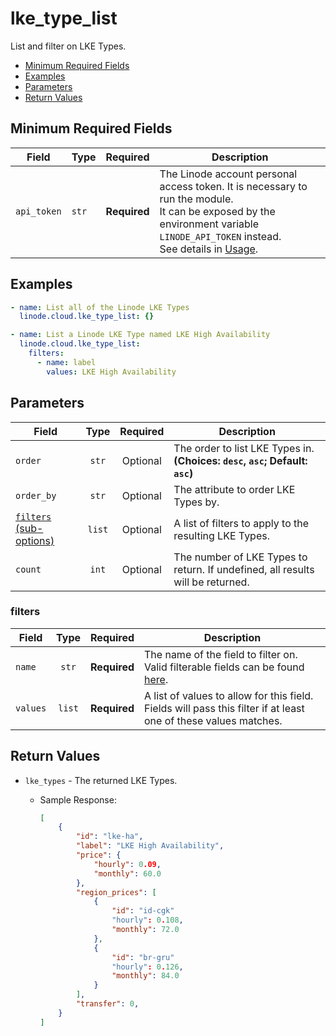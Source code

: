 # lke_type_list

List and filter on LKE Types.

- [Minimum Required Fields](#minimum-required-fields)
- [Examples](#examples)
- [Parameters](#parameters)
- [Return Values](#return-values)

## Minimum Required Fields
| Field       | Type  | Required     | Description                                                                                                                                                                                                              |
|-------------|-------|--------------|--------------------------------------------------------------------------------------------------------------------------------------------------------------------------------------------------------------------------|
| `api_token` | `str` | **Required** | The Linode account personal access token. It is necessary to run the module. <br/>It can be exposed by the environment variable `LINODE_API_TOKEN` instead. <br/>See details in [Usage](https://github.com/linode/ansible_linode?tab=readme-ov-file#usage). |

## Examples

```yaml
- name: List all of the Linode LKE Types
  linode.cloud.lke_type_list: {}
```

```yaml
- name: List a Linode LKE Type named LKE High Availability
  linode.cloud.lke_type_list:
    filters:
      - name: label
        values: LKE High Availability

```


## Parameters

| Field     | Type | Required | Description                                                                  |
|-----------|------|----------|------------------------------------------------------------------------------|
| `order` | <center>`str`</center> | <center>Optional</center> | The order to list LKE Types in.  **(Choices: `desc`, `asc`; Default: `asc`)** |
| `order_by` | <center>`str`</center> | <center>Optional</center> | The attribute to order LKE Types by.   |
| [`filters` (sub-options)](#filters) | <center>`list`</center> | <center>Optional</center> | A list of filters to apply to the resulting LKE Types.   |
| `count` | <center>`int`</center> | <center>Optional</center> | The number of LKE Types to return. If undefined, all results will be returned.   |

### filters

| Field     | Type | Required | Description                                                                  |
|-----------|------|----------|------------------------------------------------------------------------------|
| `name` | <center>`str`</center> | <center>**Required**</center> | The name of the field to filter on. Valid filterable fields can be found [here]().   |
| `values` | <center>`list`</center> | <center>**Required**</center> | A list of values to allow for this field. Fields will pass this filter if at least one of these values matches.   |

## Return Values

- `lke_types` - The returned LKE Types.

    - Sample Response:
        ```json
        [
            {
                "id": "lke-ha",
                "label": "LKE High Availability",
                "price": {
                    "hourly": 0.09,
                    "monthly": 60.0
                },
                "region_prices": [
                    {
                        "id": "id-cgk"
                        "hourly": 0.108,
                        "monthly": 72.0
                    },
                    {
                        "id": "br-gru"
                        "hourly": 0.126,
                        "monthly": 84.0
                    }
                ],
                "transfer": 0,
            }
        ]
        ```


